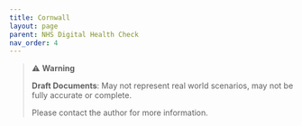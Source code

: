 ```yaml
---
title: Cornwall
layout: page
parent: NHS Digital Health Check
nav_order: 4
---
```


> ⚠️ **Warning**
>  
> **Draft Documents**: May not represent real world scenarios, may not be fully accurate or complete.
>
> Please contact the author for more information.